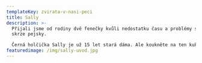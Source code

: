 ```yaml
---
templateKey: zvirata-v-nasi-peci
title: Sally
description: >-
  Přijali jsme od rodiny dvě fenečky kvůli nedostatku času a problémy se sousedy
  skrze pejsky.

  Černá holčička Sally je už 15 let stará dáma. Ale koukněte na ten kukuč❤️! Je naprosto sladká 😍. Od první chvíle mazlivá a přátelská
featuredimage: /img/sally-uvod.jpg
---
```

